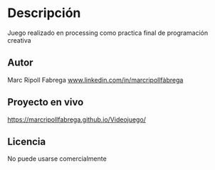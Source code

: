 # Descripción
Juego realizado en processing como practica final de programación creativa
## Autor 
Marc Ripoll Fabrega
www.linkedin.com/in/marcripollfàbrega
## Proyecto en vivo
https://marcripollfabrega.github.io/Videojuego/

## Licencia
No puede usarse comercialmente
